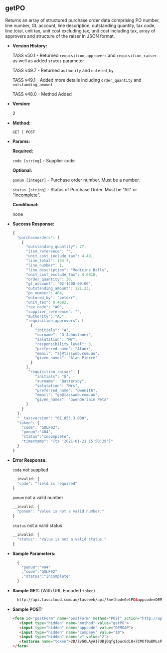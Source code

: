 **getPO**
----
  Returns an array of structured purchase order data comprising PO number, line number, GL account, line description, outstanding quantity, tax code, line total, unit tax, unit cost excluding tax, unit cost including tax, array of approvers and structure of the raiser in JSON format.

* **Version History:**

    TASS v50.1 - Returned `requisition_approvers` and `requisition_raiser` as well as added `status` parameter

    TASS v49.7 - Returned `authority` and `entered_by`

    TASS v49.1 - Added more details including `order_quantity` and `outstanding_amount`

    TASS v48.0 - Method Added

* **Version:**

  2

* **Method:**

  `GET | POST`
  
*  **Params:**

   **Required:**
   
   `code [string]` - Supplier code

   **Optional:**

   `ponum [integer]` - Purchase order number. Must be a number.

   `status [string]` - Status of Purchase Order. Must be "All" or "Incomplete".

   **Conditional:**

   none

* **Success Response:**

    ```javascript
    {
      "purchaseorders": [
        {
          "outstanding_quantity": 27,
          "item_reference": "",
          "unit_cost_include_tax": 4.49,
          "line_total": 134.7,
          "line_number": 1,
          "line_description": "Medicine Balls",
          "unit_cost_exclude_tax": 4.0818,
          "order_quantity": 30,
          "gl_account": "02-1400-00-00",
          "outstanding_amount": 121.23,
          "po_number": 404,
          "entered_by": "peterr",
          "unit_tax": 0.4082,
          "tax_code": "AO",
          "supplier_reference": "",
          "authority": "AJ",
          "requisition_approvers": [
            {
              "initials": "A",
              "surname": "O'Johnstonex",
              "salutation": "Mr",
              "responsibility_level": 3,
              "preferred_name": "Alanx",
              "email": "aj@tassweb.com.au",
              "given_names": "Alan Pierre"
            }
          ],
           "requisition_raiser": {
              "initials": "G",
              "surname": "Battersby",
              "salutation": "Mrs",
              "preferred_name": "Gwenith",
              "email": "gb@tassweb.com.au",
              "given_names": "Gwenderlain Peta"
          }
        }
      ],
      "__tassversion": "01.053.3.000",
      "token": {
        "code": "GOLF02",
        "ponum":"404",
        "status":"Incomplete",
        "timestamp": "{ts '2021-01-21 15:50:29'}"
      }
    }
    ```
 
* **Error Response:**

    `code` not supplied
    ```javascript
    __invalid: {
      "code": "field is required"
    }
    ```
    
    `ponum` not a valid number
    ```javascript
    __invalid: {
      "ponum": "Value is not a valid number."
    }
    ```

    `status` not a valid status
    ```javascript
    __invalid: {
      "status": "Value is not a valid status."
    }
    ```
    
* **Sample Parameters:**

  ```javascript
    { 
      "ponum":"404"
      ,"code":"GOLF02"
      ,"status":"Incomplete"
    }
  ```

* **Sample GET:** (With URL Encoded `token`)

  ```HTML
    http://api.tasscloud.com.au/tassweb/api/?method=GetPO&appcode=DEMOAP&company=10&v=2&token=2D%2FZvGOLAyAI7UBjQqfgIpucGdi0%2B7CMOf0uBMLsPPQ%3D
  ```
  
* **Sample POST:**

  ```HTML
  <form id="postForm" name="postForm" method="POST" action="http://api.tasscloud.com.au/tassweb/tassweb/api/">
     <input type="hidden" name="method" value="getPO">
     <input type="hidden" name="appcode" value="DEMOAP">
     <input type="hidden" name="company" value="10">
     <input type="hidden" name="v" value="2">
     <textarea name="token">2D/ZvGOLAyAI7UBjQqfgIpucGdi0+7CMOf0uBMLsPPQ=</textarea>
  </form>
  ```
